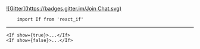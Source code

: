 [![Gitter](https://badges.gitter.im/Join Chat.svg)](https://gitter.im/react_If/Lobby#)

```
    import If from 'react_if'
```
---
```
<If show={true}>...</If>
<If show={false}>...</If>
```
